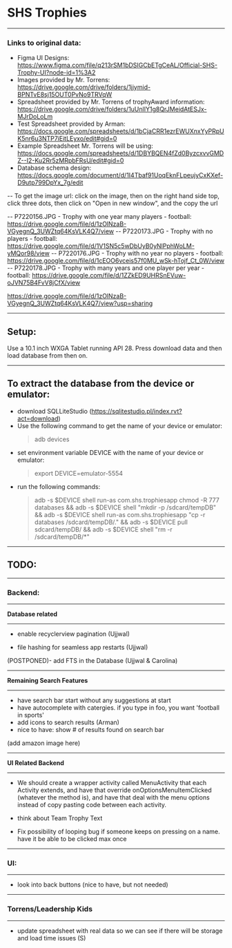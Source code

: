 # SHS Trophies 
___________________________________________________
### Links to original data:
- Figma UI Designs: https://www.figma.com/file/q213rSM1bDSIGCbETgCeAL/Official-SHS-Trophy-UI?node-id=1%3A2
- Images provided by Mr. Torrens: https://drive.google.com/drive/folders/1jjymid-BPNTvE8sj15OUT0PvNo9TRVqW
- Spreadsheet provided by Mr. Torrens of trophyAward information: https://drive.google.com/drive/folders/1uUnlIY1g8QrJMeidAtESJx-MJrDoLoLm
- Test Spreadsheet provided by Arman: https://docs.google.com/spreadsheets/d/1bCjaCRR1ezrEWUXnxYyPRpUK5nr6u3NTP7iEitLEyxo/edit#gid=0
- Example Spreadsheet Mr. Torrens will be using: https://docs.google.com/spreadsheets/d/1DBYBQEN4fZd0ByzcxvvGMDZ--I2-Ku2Rr5zMRpbFRsU/edit#gid=0
- Database schema design: https://docs.google.com/document/d/1I4Tbaf91UoqEknFLpeujyCxKXef-D9utp799DpYx_7g/edit

-- To get the image url: click on the image, then on the right hand side top, click three dots, then click on "Open in new window", and the copy the url


-- P7220156.JPG - Trophy with one year many players - football: https://drive.google.com/file/d/1zOlNzaB-VGyegnQ_3UWZtq64KsVLK4Q7/view
-- P7220173.JPG - Trophy with no players - football:  https://drive.google.com/file/d/1V1SN5c5wDbUyB0yNlPphWoLM-yMQor98/view
-- P7220176.JPG - Trophy with no year no players - football: https://drive.google.com/file/d/1cEOO6vceis57f0MU_wSk-hTojf_Ct_0W/view
-- P7220178.JPG - Trophy with many years and one player per year - football: https://drive.google.com/file/d/1ZZkED9UHRSnEVuw-oJVN75B4FvV8jCfX/view

https://drive.google.com/file/d/1zOlNzaB-VGyegnQ_3UWZtq64KsVLK4Q7/view?usp=sharing

___________________________________________________
## Setup:

Use a 10.1 inch WXGA Tablet running API 28. Press download data and then load database from then on.
___________________________________________________

## To extract the database from the device or emulator:

* download SQLLiteStudio (https://sqlitestudio.pl/index.rvt?act=download)
* Use the following command to get the name of your device or emulator:
    > adb devices
* set environment variable DEVICE with the name of your device or emulator:
    > export DEVICE=emulator-5554
* run the following commands:
    > adb -s $DEVICE shell run-as com.shs.trophiesapp chmod -R 777 databases &&
        adb -s $DEVICE shell "mkdir -p /sdcard/tempDB" && 
        adb -s $DEVICE shell run-as com.shs.trophiesapp "cp -r databases /sdcard/tempDB/." && 
        adb -s $DEVICE pull sdcard/tempDB/ && 
        adb -s $DEVICE shell "rm -r /sdcard/tempDB/*"

___________________________________________________

## TODO:
___________________________________________________

### Backend:
___________________________________________________
**Database related**
___________________________________________________

- enable recyclerview pagination (Ujjwal)
  
- file hashing for seamless app restarts (Ujjwal)

(POSTPONED)- add FTS in the Database (Ujjwal & Carolina)
___________________________________________________
**Remaining Search Features**
___________________________________________________

- have search bar start without any suggestions at start
- have autocomplete with catergies. if you type in foo, you want 'football in sports' 
- add icons to search results (Arman)
- nice to have: show # of results found on search bar

(add amazon image here)



___________________________________________________
**UI Related Backend**
___________________________________________________

- We should create a wrapper activity called MenuActivity that each Activity extends, and have that override onOptionsMenuItemClicked (whatever the method is), and have that deal with the menu options instead of copy pasting code between each activity.

- think about Team Trophy Text

- Fix possibility of looping bug if someone keeps on pressing on a name. have it be able to be clicked max once


___________________________________________________
### UI:
___________________________________________________

  
  - look into back buttons (nice to have, but not needed)
    
  

___________________________________________________
### Torrens/Leadership Kids
___________________________________________________

- update spreadsheet with real data so we can see if there will be storage and load time issues (S)
